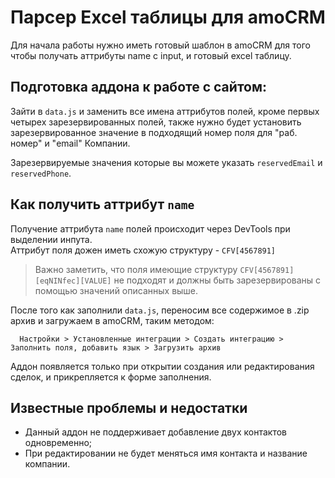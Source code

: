 # Парсер Excel таблицы для amoCRM
Для начала работы нужно иметь готовый шаблон в amoCRM для того чтобы получать аттрибуты name с input, и готовый excel таблицу. <br>

## Подготовка аддона к работе с сайтом:
Зайти в `data.js` и заменить все имена аттрибутов полей, кроме первых четырех зарезервированных полей, также нужно будет установить зарезервированное значение в подходящий номер поля для "раб. номер" и "email" Компании.

Зарезервируемые значения которые вы можете указать `reservedEmail` и `reservedPhone`.

## Как получить аттрибут `name`
Получение аттрибута `name` полей происходит через DevTools при выделении инпута. <br>
Аттрибут поля дожен иметь схожую структуру - `CFV[4567891]`

>Важно заметить, что поля имеющие структуру `CFV[4567891][eqNINfec][VALUE]` не подходят и должны быть зарезервированы с помощью значений описанных выше.

После того как заполнили `data.js`, переносим все содержимое в .zip архив и загружаем в amoCRM, таким методом:

```
  Настройки > Установленные интеграции > Создать интеграцию > Заполнить поля, добавить язык > Загрузить архив
```

Аддон появляется только при открытии создания или редактирования сделок, и прикрепляется к форме заполнения.<br>


## Известные проблемы и недостатки
  * Данный аддон не поддерживает добавление двух контактов одновременно;
  * При редактировании не будет меняться имя контакта и название компании.